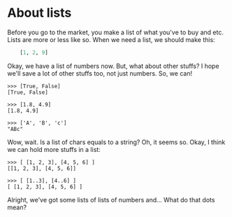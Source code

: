 About lists
===========
Before you go to the market, you make a list of what you've to buy and etc. Lists are more or less like so. When we need a list, we should make this:

~~~haskell
    [1, 2, 9]
~~~

Okay, we have a list of numbers now. But, what about other stuffs? I hope we'll save a lot of other stuffs too, not just numbers. So, we can!

    >>> [True, False]
    [True, False]

    >>> [1.8, 4.9]
    [1.8, 4.9]

    >>> ['A', 'B', 'c']
    "ABc"

Wow, wait. Is a list of chars equals to a string? Oh, it seems so. Okay, I think we can hold more stuffs in a list:

    >>> [ [1, 2, 3], [4, 5, 6] ]
    [[1, 2, 3], [4, 5, 6]]

    >>> [ [1..3], [4..6] ]
    [ [1, 2, 3], [4, 5, 6] ]

Alright, we've got some lists of lists of numbers and... What do that dots mean?